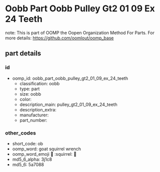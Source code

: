 # Oobb Part Oobb Pulley Gt2 01 09 Ex 24 Teeth  

note: This is part of OOMP the Oopen Organization Method For Parts. For more details: https://github.com/oomlout/oomp_base

##  part details





### id
* oomp_id: oobb_part_oobb_pulley_gt2_01_09_ex_24_teeth
  * classification: oobb
  * type: part
  * size: oobb
  * color: 
  * description_main: pulley_gt2_01_09_ex_24_teeth
  * description_extra: 
  * manufacturer: 
  * part_number: 

### other_codes
* short_code: ob
* oomp_word: goat squirrel wrench
* oomp_word_emoji :goat: :squirrel: :wrench:
* md5_6_alpha: 3j1c8
* md5_6: 5a7088